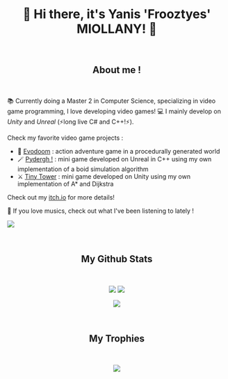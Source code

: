 <h1 align="center">🌈 Hi there, it's Yanis 'Frooztyes' MIOLLANY! 🌈</h2>

<br>
<h2 align="center">About me !</h2>
<br>

📚 Currently doing a Master 2 in Computer Science, specializing in video game programming, I love developing video games!
💻 I mainly develop on *Unity* and *Unreal* (⚡long live C# and C++!⚡).

Check my favorite video game projects : 
- 🤖 [Evodoom](https://github.com/Frooztyes/gamagora-evodoom) : action adventure game in a procedurally generated world
- 🪄 [Pydergh !](https://github.com/Frooztyes/M2_Gamagora/tree/main/IA_JV/Pydergh) : mini game developed on Unreal in C++ using my own implementation of a boid simulation algorithm
- ⚔️ [Tiny Tower](https://github.com/Frooztyes/M2_Gamagora/tree/main/IA_JV/TinyTower) : mini game developed on Unity using my own implementation of A* and Dijkstra

Check out my [itch.io](https://frooztyes.itch.io) for more details!

🎸 If you love musics, check out what I've been listening to lately !
<p align="left">
   <img src="https://spotify-recently-played-readme.vercel.app/api?user=19etqy0y5lca13b22seatybbr&count=3&unique=true">
</p>


<br>
<h2 align="center">
  My Github Stats
</h2>
<br>

<p align="center">
  <img src="https://github-readme-stats.vercel.app/api?username=frooztyes&show_icons=true&theme=radical&line_height=27">
  <img src = "https://github-readme-stats.vercel.app/api/top-langs/?username=frooztyes&hide=roff,html,css,java,shaderlab,kotlin,hlsl&theme=radical&langs_count=3">
</p>

<p align="center">
 <img src="https://github-readme-streak-stats.herokuapp.com/?user=frooztyes&show_icons=true&locale=en&layout=compact&theme=radical&line_height=0" />
</p> 

<br>
<h2 align="center">
  My Trophies
</h2>
<br>

<p align="center">
 <img src="https://github-profile-trophy.vercel.app/?username=frooztyes&theme=radical&row=2&column=3&margin-w=25&margin-h=10"/>
</p> 
